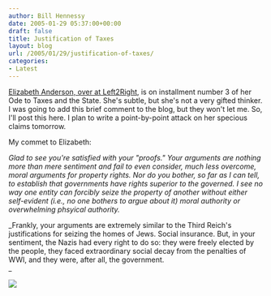 ```yaml
---
author: Bill Hennessy
date: 2005-01-29 05:37:00+00:00
draft: false
title: Justification of Taxes
layout: blog
url: /2005/01/29/justification-of-taxes/
categories:
- Latest
---
```


[Elizabeth Anderson, over at Left2Right](https://left2right.typepad.com/main/2005/01/how_not_to_comp_1.html), is on installment number 3 of her Ode to Taxes and the State. She's subtle, but she's not a very gifted thinker. I was going to add this brief comment to the blog, but they won't let me. So, I'll post this here. I plan to write a point-by-point attack on her specious claims tomorrow.




My commet to Elizabeth:




_Glad to see you're satisfied with your "proofs." Your arguments are nothing more than mere sentiment and fail to even consider, much less overcome, moral arguments for property rights. Nor do you bother, so far as I can tell, to establish that governments have rights superior to the governed. I see no way one entity can forcibly seize the property of another without either self-evident (i.e., no one bothers to argue about it) moral authority or overwhelming phsyical authority._




_Frankly, your arguments are extremely similar to the Third Reich's justifications for seizing the homes of Jews. Social insurance. But, in your sentiment, the Nazis had every right to do so: they were freely elected by the people, they faced extraordinary social decay from the penalties of WWI, and they were, after all, the government.  
_

![](https://blog.billhennessy.com/aggbug.aspx?PostID=957)

